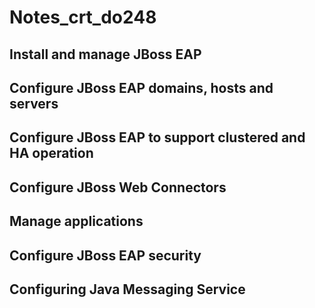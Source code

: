 # Notes_crt_do248

## Install and manage JBoss EAP

## Configure JBoss EAP domains, hosts and servers

## Configure JBoss EAP to support clustered and HA operation

## Configure JBoss Web Connectors

## Manage applications

## Configure JBoss EAP security

## Configuring Java Messaging Service
